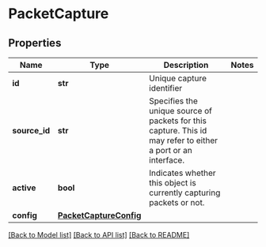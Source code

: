 # PacketCapture

## Properties
Name | Type | Description | Notes
------------ | ------------- | ------------- | -------------
**id** | **str** | Unique capture identifier | 
**source_id** | **str** | Specifies the unique source of packets for this capture. This id may refer to either a port or an interface.  | 
**active** | **bool** | Indicates whether this object is currently capturing packets or not.  | 
**config** | [**PacketCaptureConfig**](PacketCaptureConfig.md) |  | 

[[Back to Model list]](../README.md#documentation-for-models) [[Back to API list]](../README.md#documentation-for-api-endpoints) [[Back to README]](../README.md)


